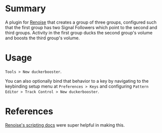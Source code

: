 # Summary
A plugin for [Renoise](https://www.renoise.com/products/renoise) that creates a group of three groups, configured such that the first group has two Signal Followers which point to the second and third groups. Activity in the first group ducks the second group's volume and boosts the third group's volume.

# Usage
`Tools > New duckerbooster`.

You can also optionally bind that behavior to a key by navigating to the keybinding setup menu at `Preferences > Keys` and configuring `Pattern Editor > Track Control > New duckerbooster`.

# References
[Renoise's scripting docs](https://files.renoise.com/xrnx/documentation/) were super helpful in making this.
